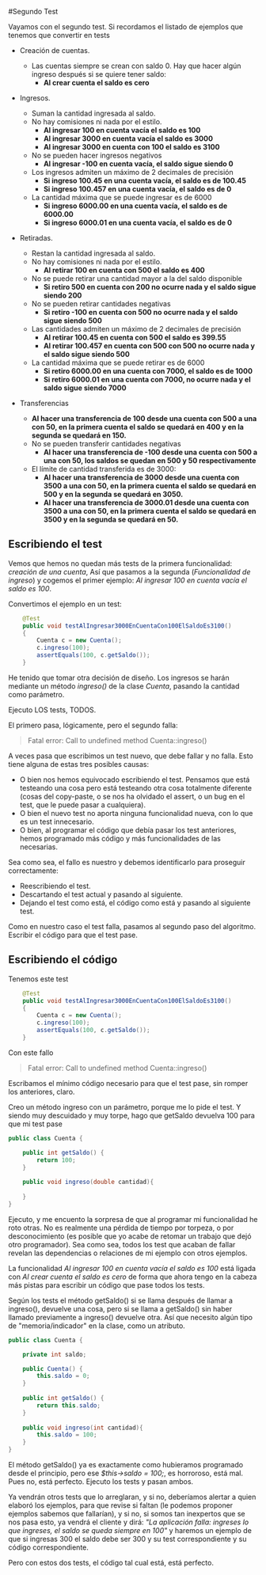 #Segundo Test

Vayamos con el segundo test. Si recordamos el listado de ejemplos que tenemos que convertir en tests

- Creación de cuentas. 
    - Las cuentas siempre se crean con saldo 0. Hay que hacer algún ingreso después si se quiere tener saldo:
        - **Al crear cuenta el saldo es cero**

- Ingresos. 
    - Suman la cantidad ingresada al saldo. 
    - No hay comisiones ni nada por el estilo.
        - **Al ingresar 100 en cuenta vacía el saldo es 100**
        - **Al ingresar 3000 en cuenta vacía el saldo es 3000**
        - **Al ingresar 3000 en cuenta con 100 el saldo es 3100**
    - No se pueden hacer ingresos negativos
        - **Al ingresar -100 en cuenta vacía, el saldo sigue siendo 0**
    - Los ingresos admiten un máximo de 2 decimales de precisión
        - **Si ingreso 100.45 en una cuenta vacía, el saldo es de 100.45**
        - **Si ingreso 100.457 en una cuenta vacía, el saldo es de 0**
    - La cantidad máxima que se puede ingresar es de 6000
        - **Si ingreso 6000.00 en una cuenta vacía, el saldo es de 6000.00**
        - **Si ingreso 6000.01 en una cuenta vacía, el saldo es de 0**

- Retiradas.
    - Restan la cantidad ingresada al saldo. 
    - No hay comisiones ni nada por el estilo.
        - **Al retirar 100 en cuenta con 500 el saldo es 400**
    - No se puede retirar una cantidad mayor a la del saldo disponible
        - **Si retiro 500 en cuenta con 200 no ocurre nada y el saldo sigue siendo 200**
    - No se pueden retirar cantidades negativas
        - **Si retiro -100 en cuenta con 500 no ocurre nada y el saldo sigue siendo 500**
    - Las cantidades admiten un máximo de 2 decimales de precisión
        - **Al retirar 100.45 en cuenta con 500 el saldo es 399.55**
        - **Al retirar 100.457 en cuenta con 500 con 500 no ocurre nada y el saldo sigue siendo 500**
    - La cantidad máxima que se puede retirar es de 6000
        - **Si retiro 6000.00 en una cuenta con 7000, el saldo es de 1000**
        - **Si retiro 6000.01 en una cuenta con 7000, no ocurre nada y el saldo sigue siendo 7000**
    
- Transferencias
    - **Al hacer una transferencia de 100 desde una cuenta con 500 a una con 50, en la 
primera cuenta el saldo se quedará en 400 y en la segunda se quedará en 150.**
    - No se pueden transferir cantidades negativas
        - **Al hacer una transferencia de -100 desde una cuenta con 500 a una con 50, los saldos se quedan en 500 y 50 respectivamente**
    - El límite de cantidad transferida es de 3000:
        - **Al hacer una transferencia de 3000 desde una cuenta con 3500 a una con 50, en la 
primera cuenta el saldo se quedará en 500 y en la segunda se quedará en 3050.**
        - **Al hacer una transferencia de 3000.01 desde una cuenta con 3500 a una con 50, en la 
primera cuenta el saldo se quedará en 3500 y en la segunda se quedará en 50.**

## Escribiendo el test

Vemos que hemos no quedan más tests de la primera funcionalidad: *creación de una cuenta*, 
Así que pasamos a la segunda (*Funcionalidad de ingreso*) y cogemos el primer ejemplo: 
*Al ingresar 100 en cuenta vacía el saldo es 100*.

Convertimos el ejemplo en un test:

```java
	@Test
    public void testAlIngresar3000EnCuentaCon100ElSaldoEs3100()
    {
        Cuenta c = new Cuenta();
        c.ingreso(100);
        assertEquals(100, c.getSaldo());
    }
```

He tenido que tomar otra decisión de diseño. Los ingresos se harán mediante un método
*ingreso()* de la clase *Cuenta*, pasando la cantidad como parámetro.

Ejecuto LOS tests, TODOS.

El primero pasa, lógicamente, pero el segundo falla:

> Fatal error: Call to undefined method Cuenta::ingreso()

A veces pasa que escribimos un test nuevo, que debe fallar y no falla. Esto tiene
alguna de estas tres posibles causas:

- O bien nos hemos equivocado escribiendo el test. Pensamos que está testeando una cosa pero está 
testeando otra cosa totalmente diferente (cosas del copy-paste, o se nos ha olvidado el assert, 
o un bug en el test, que le puede pasar a cualquiera).
- O bien el nuevo test no aporta ninguna funcionalidad nueva, con lo que es un test innecesario.
- O bien, al programar el código que debía pasar los test anteriores, hemos programado más código y más 
funcionalidades de las necesarias.

Sea como sea, el fallo es nuestro y debemos identificarlo para proseguir correctamente:

- Reescribiendo el test.
- Descartando el test actual y pasando al siguiente.
- Dejando el test como está, el código como está y pasando al siguiente test.

Como en nuestro caso el test falla, pasamos al segundo paso del algoritmo. Escribir el código para que el test pase.


## Escribiendo el código

Tenemos este test

```java
	@Test
    public void testAlIngresar3000EnCuentaCon100ElSaldoEs3100()
    {
        Cuenta c = new Cuenta();
        c.ingreso(100);
        assertEquals(100, c.getSaldo());
    }
```

Con este fallo

> Fatal error: Call to undefined method Cuenta::ingreso()


Escribamos el mínimo código necesario para que el test pase, sin romper los anteriores, claro.

Creo un método ingreso con un parámetro, porque me lo pide el test. Y siendo muy 
descuidado y muy torpe, hago que getSaldo devuelva 100 para que mi test pase

```java
public class Cuenta {

    public int getSaldo() {
        return 100;
    }
    
    public void ingreso(double cantidad){
        
    }
}
```


Ejecuto, y me encuento la sorpresa de que al programar mi funcionalidad he roto 
otras. No es realmente una pérdida de tiempo por torpeza, o por desconocimiento 
(es posible que yo acabe de retomar un trabajo que dejó otro programador). Sea 
como sea, todos los test que acaban de fallar revelan las dependencias o relaciones 
de mi ejemplo con otros ejemplos.

La funcionalidad *Al ingresar 100 en cuenta vacía el saldo es 100* está ligada con 
*Al crear cuenta el saldo es cero* de forma que ahora tengo en la cabeza más pistas 
para escribir un código que pase todos los tests.

Según los tests el método getSaldo() si se llama después de llamar a ingreso(), 
devuelve una cosa, pero si se llama a getSaldo() sin haber llamado previamente a 
ingreso() devuelve otra. Así que necesito algún tipo de "memoria/indicador" en la 
clase, como un atributo.


```java
public class Cuenta {

    private int saldo;

	public Cuenta() {
		this.saldo = 0;
	}
    
    public int getSaldo() {
        return this.saldo;
    }
    
    public void ingreso(int cantidad){
        this.saldo = 100;
    }
}
```

El método getSaldo() ya es exactamente como hubieramos programado desde el principio, 
pero ese *$this->saldo = 100;*, es horroroso, está mal. Pues no, está perfecto. Ejecuto 
los tests y pasan ambos.

Ya vendrán otros tests que lo arreglaran, y si no, deberíamos alertar a quien elaboró los ejemplos, 
para que revise si faltan (le podemos proponer ejemplos sabemos que fallarían), y si no, si somos 
tan inexpertos que se nos pasa esto, ya vendrá el cliente y dirá: *"La aplicación falla: ingreses
lo que ingreses, el saldo se queda siempre en 100"* y haremos un ejemplo 
de que si ingresas 300 el saldo debe ser 300 y su test correspondiente y su código correspondiente.

Pero con estos dos tests, el código tal cual está, está perfecto.

